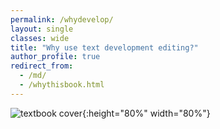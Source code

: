```yaml
---
permalink: /whydevelop/
layout: single
classes: wide
title: "Why use text development editing?"
author_profile: true
redirect_from:
  - /md/
  - /whythisbook.html
---
```



![textbook cover](/images/cover-title2.jpg){:height="80%" width="80%"}


